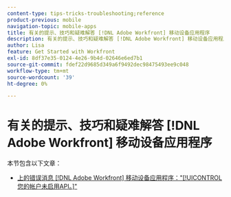 ```yaml
---
content-type: tips-tricks-troubleshooting;reference
product-previous: mobile
navigation-topic: mobile-apps
title: 有关的提示、技巧和疑难解答 [!DNL Adobe Workfront] 移动设备应用程序
description: 有关的提示、技巧和疑难解答 [!DNL Adobe Workfront] 移动设备应用程序
author: Lisa
feature: Get Started with Workfront
exl-id: 8df37e35-0124-4e26-9b4d-02646e6ed7b1
source-git-commit: fdef22d9685d349a6f9492dec98475493ee9c048
workflow-type: tm+mt
source-wordcount: '39'
ht-degree: 0%

---
```


# 有关的提示、技巧和疑难解答 [!DNL Adobe Workfront] 移动设备应用程序

本节包含以下文章：

* [上的错误消息 [!DNL Adobe Workfront] 移动设备应用程序：&quot;[!UICONTROL 您的帐户未启用API。]&quot;](../../../workfront-basics/mobile-apps/tips-tricks-and-troubleshooting/error-message-on-mobile-app.md)
